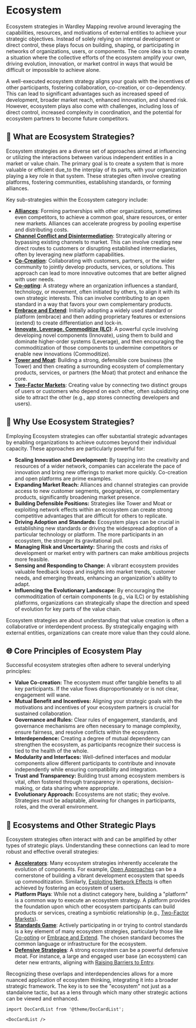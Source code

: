 # Ecosystem

Ecosystem strategies in Wardley Mapping revolve around leveraging the capabilities, resources, and motivations of external entities to achieve your strategic objectives. Instead of solely relying on internal development or direct control, these plays focus on building, shaping, or participating in networks of organizations, users, or components. The core idea is to create a situation where the collective efforts of the ecosystem amplify your own, driving evolution, innovation, or market control in ways that would be difficult or impossible to achieve alone.

A well-executed ecosystem strategy aligns your goals with the incentives of other participants, fostering collaboration, co-creation, or co-dependency. This can lead to significant advantages such as increased speed of development, broader market reach, enhanced innovation, and shared risk. However, ecosystem plays also come with challenges, including loss of direct control, increased complexity in coordination, and the potential for ecosystem partners to become future competitors.

## 🤔 **What are Ecosystem Strategies?**

Ecosystem strategies are a diverse set of approaches aimed at influencing or utilizing the interactions between various independent entities in a market or value chain. The primary goal is to create a system that is more valuable or efficient due_to the interplay of its parts, with your organization playing a key role in that system. These strategies often involve creating platforms, fostering communities, establishing standards, or forming alliances.

Key sub-strategies within the Ecosystem category include:

*   **[Alliances](/strategies/ecosystem/alliances)**: Forming partnerships with other organizations, sometimes even competitors, to achieve a common goal, share resources, or enter new markets. Alliances can accelerate progress by pooling expertise and distributing costs.
*   **[Channel Conflict and Disintermediation](/strategies/ecosystem/channel-conflict-and-disintermediation)**: Strategically altering or bypassing existing channels to market. This can involve creating new direct routes to customers or disrupting established intermediaries, often by leveraging new platform capabilities.
*   **[Co-Creation](/strategies/ecosystem/co-creation)**: Collaborating with customers, partners, or the wider community to jointly develop products, services, or solutions. This approach can lead to more innovative outcomes that are better aligned with user needs.
*   **[Co-opting](/strategies/ecosystem/co-opting)**: A strategy where an organization influences a standard, technology, or movement, often initiated by others, to align it with its own strategic interests. This can involve contributing to an open standard in a way that favors your own complementary products.
*   **[Embrace and Extend](/strategies/ecosystem/embrace-and-extend)**: Initially adopting a widely used standard or platform (embrace) and then adding proprietary features or extensions (extend) to create differentiation and lock-in.
*   **[Innovate, Leverage, Commoditize (ILC)](/strategies/ecosystem/innovate-leverage-commoditize)**: A powerful cycle involving developing novel components (Innovate), using them to build and dominate higher-order systems (Leverage), and then encouraging the commoditization of those components to undermine competitors or enable new innovations (Commoditize).
*   **[Tower and Moat](/strategies/ecosystem/tower-and-moat)**: Building a strong, defensible core business (the Tower) and then creating a surrounding ecosystem of complementary products, services, or partners (the Moat) that protect and enhance the core.
*   **[Two-Factor Markets](/strategies/ecosystem/two-factor-markets)**: Creating value by connecting two distinct groups of users or customers who depend on each other, often subsidizing one side to attract the other (e.g., app stores connecting developers and users).

## 🚀 **Why Use Ecosystem Strategies?**

Employing Ecosystem strategies can offer substantial strategic advantages by enabling organizations to achieve outcomes beyond their individual capacity. These approaches are particularly powerful for:

*   **Scaling Innovation and Development:** By tapping into the creativity and resources of a wider network, companies can accelerate the pace of innovation and bring new offerings to market more quickly. Co-creation and open platforms are prime examples.
*   **Expanding Market Reach:** Alliances and channel strategies can provide access to new customer segments, geographies, or complementary products, significantly broadening market presence.
*   **Building Defensible Positions:** Strategies like Tower and Moat or exploiting network effects within an ecosystem can create strong competitive advantages that are difficult for others to replicate.
*   **Driving Adoption and Standards:** Ecosystem plays can be crucial in establishing new standards or driving the widespread adoption of a particular technology or platform. The more participants in an ecosystem, the stronger its gravitational pull.
*   **Managing Risk and Uncertainty:** Sharing the costs and risks of development or market entry with partners can make ambitious projects more feasible.
*   **Sensing and Responding to Change:** A vibrant ecosystem provides valuable feedback loops and insights into market trends, customer needs, and emerging threats, enhancing an organization's ability to adapt.
*   **Influencing the Evolutionary Landscape:** By encouraging the commoditization of certain components (e.g., via ILC) or by establishing platforms, organizations can strategically shape the direction and speed of evolution for key parts of the value chain.

Ecosystem strategies are about understanding that value creation is often a collaborative or interdependent process. By strategically engaging with external entities, organizations can create more value than they could alone.

## 🌐 **Core Principles of Ecosystem Play**

Successful ecosystem strategies often adhere to several underlying principles:

*   **Value Co-creation:** The ecosystem must offer tangible benefits to all key participants. If the value flows disproportionately or is not clear, engagement will wane.
*   **Mutual Benefit and Incentives:** Aligning your strategic goals with the motivations and incentives of your ecosystem partners is crucial for sustained collaboration.
*   **Governance and Rules:** Clear rules of engagement, standards, and governance mechanisms are often necessary to manage complexity, ensure fairness, and resolve conflicts within the ecosystem.
*   **Interdependence:** Creating a degree of mutual dependency can strengthen the ecosystem, as participants recognize their success is tied to the health of the whole.
*   **Modularity and Interfaces:** Well-defined interfaces and modular components allow different participants to contribute and innovate independently while ensuring compatibility and integration.
*   **Trust and Transparency:** Building trust among ecosystem members is vital, often fostered through transparency in operations, decision-making, or data sharing where appropriate.
*   **Evolutionary Approach:** Ecosystems are not static; they evolve. Strategies must be adaptable, allowing for changes in participants, roles, and the overall environment.

## 🔗 **Ecosystems and Other Strategic Plays**

Ecosystem strategies often interact with and can be amplified by other types of strategic plays. Understanding these connections can lead to more robust and effective overall strategies:

*   **[Accelerators](/strategies/accelerators/)**: Many ecosystem strategies inherently accelerate the evolution of components. For example, [Open Approaches](/strategies/accelerators/open-approaches) can be a cornerstone of building a vibrant development ecosystem that speeds up commoditization. Similarly, [Exploiting Network Effects](/strategies/accelerators/exploiting-network-effects) is often achieved by fostering an ecosystem of users.
*   **Platform Plays**: While not a distinct category here, building a "platform" is a common way to execute an ecosystem strategy. A platform provides the foundation upon which other ecosystem participants can build products or services, creating a symbiotic relationship (e.g., [Two-Factor Markets](/strategies/ecosystem/two-factor-markets)).
*   **[Standards Game](/strategies/markets/standards-game)**: Actively participating in or trying to control standards is a key element of many ecosystem strategies, particularly those like [Co-opting](/strategies/ecosystem/co-opting) or [Embrace and Extend](/strategies/ecosystem/embrace-and-extend). The chosen standard becomes the common language or infrastructure for the ecosystem.
*   **[Defensive Strategies](/strategies/defensive/)**: A strong ecosystem can be a powerful defensive moat. For instance, a large and engaged user base (an ecosystem) can deter new entrants, aligning with [Raising Barriers to Entry](/strategies/defensive/raising-barriers-to-entry).

Recognizing these overlaps and interdependencies allows for a more nuanced application of ecosystem thinking, integrating it into a broader strategic framework. The key is to see the "ecosystem" not just as a standalone tactic, but as a lens through which many other strategic actions can be viewed and enhanced.

```mdx-code-block
import DocCardList from '@theme/DocCardList';

<DocCardList />
```
